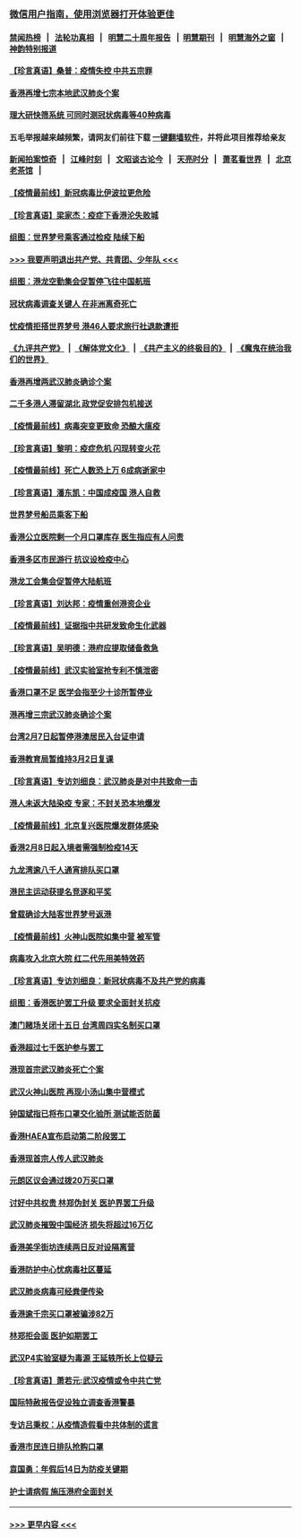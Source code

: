 ### [微信用户指南，使用浏览器打开体验更佳](https://github.com/gfw-breaker/banned-news1/blob/master/indexes/wechat-guide.md?t=0)
#### [禁闻热榜](热点新闻.md?t=0)  &nbsp;&nbsp;|&nbsp;&nbsp; [法轮功真相](https://github.com/gfw-breaker/truth/blob/master/README.md?t=0) &nbsp;&nbsp;|&nbsp;&nbsp; [明慧二十周年报告](https://github.com/gfw-breaker/mh-reports/blob/master/README.md?t=0) &nbsp;&nbsp;|&nbsp;&nbsp;[明慧期刊](https://github.com/gfw-breaker/mh-qikan) &nbsp;&nbsp;|&nbsp;&nbsp; [明慧海外之窗](https://github.com/gfw-breaker/mh-news/blob/master/README.md?t=0) &nbsp;&nbsp;|&nbsp;&nbsp; [神韵特别报道](https://github.com/gfw-breaker/mh-news/blob/master/shenyun.md?t=0)
#### [【珍言真语】桑普：疫情失控 中共五宗罪](../pages/nsc415/n11864157.md?t=02130611) 
#### [香港再增七宗本地武汉肺炎个案](../pages/nsc415/n11862405.md?t=02130611) 
#### [理大研快筛系统 可同时测冠状病毒等40种病毒](../pages/nsc415/n11862376.md?t=02130611) 
#### 五毛举报越来越频繁，请网友们前往下载 [一键翻墙软件](https://github.com/gfw-breaker/ssr-accounts)，并将此项目推荐给亲友
#### [新闻拍案惊奇](https://github.com/gfw-breaker/banned-news1/blob/master/pages/link4.md) &nbsp;&nbsp;|&nbsp;&nbsp; [江峰时刻](https://github.com/gfw-breaker/banned-news1/blob/master/pages/link4.md) &nbsp;&nbsp;|&nbsp;&nbsp; [文昭谈古论今](https://github.com/gfw-breaker/banned-news1/blob/master/pages/link4.md) &nbsp;&nbsp;|&nbsp;&nbsp; [天亮时分](https://github.com/gfw-breaker/banned-news1/blob/master/pages/link4.md) &nbsp;&nbsp;|&nbsp;&nbsp; [萧茗看世界](https://github.com/gfw-breaker/banned-news1/blob/master/pages/link4.md) &nbsp;&nbsp;|&nbsp;&nbsp; [北京老茶馆](https://github.com/gfw-breaker/banned-news1/blob/master/pages/link4.md) &nbsp;&nbsp;|&nbsp;&nbsp; 
#### [【疫情最前线】新冠病毒比伊波拉更危险](../pages/nsc415/n11862199.md?t=02130611) 
#### [【珍言真语】梁家杰：疫症下香港沦失败城](../pages/nsc415/n11861588.md?t=02130611) 
#### [组图：世界梦号乘客通过检疫 陆续下船](../pages/nsc415/n11858302.md?t=02130611) 
#### [>>> 我要声明退出共产党、共青团、少年队 <<<](https://github.com/begood0513/goodnews/blob/master/quit/letter.md) 
#### [组图：港龙空勤集会促暂停飞往中国航班](../pages/nsc415/n11858190.md?t=02130611) 
#### [冠状病毒调查关键人 在非洲离奇死亡](../pages/nsc415/n11859798.md?t=02130611) 
#### [忧疫情拒搭世界梦号 港46人要求旅行社退款遭拒](../pages/nsc415/n11859849.md?t=02130611) 
#### [《九评共产党》](https://github.com/begood0513/9ping.md/blob/master/README.md) &nbsp;|&nbsp; [《解体党文化》](../../../../jtdwh.md/blob/master/README.md)  &nbsp;|&nbsp; [《共产主义的终极目的》](../../../../gczydzjmd.md/blob/master/README.md) &nbsp;|&nbsp; [《魔鬼在统治我们的世界》](../../../../mgztzwmdsj.md/blob/master/README.md) 
#### [香港再增两武汉肺炎确诊个案](../pages/nsc415/n11859833.md?t=02130611) 
#### [二千多港人滞留湖北 政党促安排包机接送](../pages/nsc415/n11859831.md?t=02130611) 
#### [【疫情最前线】病毒突变更致命 恐酿大瘟疫](../pages/nsc415/n11859604.md?t=02130611) 
#### [【珍言真语】黎明：疫症危机 闪现转变火花](../pages/nsc415/n11859199.md?t=02130611) 
#### [【疫情最前线】死亡人数恐上万 6成病逝家中](../pages/nsc415/n11856687.md?t=02130611) 
#### [【珍言真语】潘东凯：中国成疫国 港人自救](../pages/nsc415/n11856962.md?t=02130611) 
#### [世界梦号船员乘客下船](../pages/nsc415/n11856883.md?t=02130611) 
#### [香港公立医院剩一个月口罩库存 医生指应有人问责](../pages/nsc415/n11856875.md?t=02130611) 
#### [香港多区市民游行 抗议设检疫中心](../pages/nsc415/n11856866.md?t=02130611) 
#### [港龙工会集会促暂停大陆航班](../pages/nsc415/n11856840.md?t=02130611) 
#### [【珍言真语】刘达邦：疫情重创港资企业](../pages/nsc415/n11854274.md?t=02130611) 
#### [【疫情最前线】证据指中共研发致命生化武器](../pages/nsc415/n11853087.md?t=02130611) 
#### [【珍言真语】吴明德：港府应提取储备救急](../pages/nsc415/n11852734.md?t=02130611) 
#### [【疫情最前线】武汉实验室抢专利不慎泄密](../pages/nsc415/n11850310.md?t=02130611) 
#### [香港口罩不足 医学会指至少十诊所暂停业](../pages/nsc415/n11850301.md?t=02130611) 
#### [港再增三宗武汉肺炎确诊个案](../pages/nsc415/n11850328.md?t=02130611) 
#### [台湾2月7日起暂停港澳居民入台证申请](../pages/nsc415/n11850304.md?t=02130611) 
#### [香港教育局暂维持3月2日复课](../pages/nsc415/n11850260.md?t=02130611) 
#### [【珍言真语】专访刘细良：武汉肺炎是对中共致命一击](../pages/nsc415/n11849934.md?t=02130611) 
#### [港人未返大陆染疫 专家：不封关恐本地爆发](../pages/nsc415/n11848021.md?t=02130611) 
#### [【疫情最前线】北京复兴医院爆发群体感染](../pages/nsc415/n11847626.md?t=02130611) 
#### [香港2月8日起入境者需强制检疫14天](../pages/nsc415/n11847658.md?t=02130611) 
#### [九龙湾逾八千人通宵排队买口罩](../pages/nsc415/n11847647.md?t=02130611) 
#### [港民主运动获提名竞逐和平奖](../pages/nsc415/n11847633.md?t=02130611) 
#### [曾载确诊大陆客世界梦号返港](../pages/nsc415/n11847608.md?t=02130611) 
#### [【疫情最前线】火神山医院如集中营 被军管](../pages/nsc415/n11847524.md?t=02130611) 
#### [病毒攻入北京大院 红二代先用美特效药](../pages/nsc415/n11847427.md?t=02130611) 
#### [【珍言真语】专访刘细良：新冠状病毒不及共产党的病毒](../pages/nsc415/n11847164.md?t=02130611) 
#### [组图：香港医护罢工升级 要求全面封关抗疫](../pages/nsc415/n11844107.md?t=02130611) 
#### [澳门赌场关闭十五日 台湾周四实名制买口罩](../pages/nsc415/n11845083.md?t=02130611) 
#### [香港超过七千医护参与罢工](../pages/nsc415/n11845051.md?t=02130611) 
#### [港现首宗武汉肺炎死亡个案](../pages/nsc415/n11844998.md?t=02130611) 
#### [武汉火神山医院 再现小汤山集中营模式](../pages/nsc415/n11844763.md?t=02130611) 
#### [钟国斌指已将布口罩交化验所 测试能否防菌](../pages/nsc415/n11842783.md?t=02130611) 
#### [香港HAEA宣布启动第二阶段罢工](../pages/nsc415/n11842723.md?t=02130611) 
#### [香港现首宗人传人武汉肺炎](../pages/nsc415/n11842766.md?t=02130611) 
#### [元朗区议会通过拨20万买口罩](../pages/nsc415/n11842754.md?t=02130611) 
#### [讨好中共权贵 林郑伪封关 医护界罢工升级](../pages/nsc415/n11842359.md?t=02130611) 
#### [武汉肺炎摧毁中国经济 损失将超过16万亿](../pages/nsc415/n11839723.md?t=02130611) 
#### [香港美孚街坊连续两日反对设隔离营](../pages/nsc415/n11839962.md?t=02130611) 
#### [香港防护中心忧病毒社区蔓延](../pages/nsc415/n11839933.md?t=02130611) 
#### [武汉肺炎病毒可经粪便传染](../pages/nsc415/n11839939.md?t=02130611) 
#### [香港逾千宗买口罩被骗涉82万](../pages/nsc415/n11839914.md?t=02130611) 
#### [林郑拒会面 医护如期罢工](../pages/nsc415/n11839892.md?t=02130611) 
#### [武汉P4实验室疑为毒源 王延轶所长上位疑云](../pages/nsc415/n11835543.md?t=02130611) 
#### [【珍言真语】萧若元:武汉疫情或令中共亡党](../pages/nsc415/n11829394.md?t=02130611) 
#### [国际特赦报告促设独立调查香港警暴](../pages/nsc415/n11833845.md?t=02130611) 
#### [专访吕秉权：从疫情造假看中共体制的谎言](../pages/nsc415/n11833813.md?t=02130611) 
#### [香港市民连日排队抢购口罩](../pages/nsc415/n11833794.md?t=02130611) 
#### [袁国勇：年假后14日为防疫关键期](../pages/nsc415/n11831088.md?t=02130611) 
#### [护士请病假 施压港府全面封关](../pages/nsc415/n11831030.md?t=02130611) 

----
#### [ >>> 更早内容 <<< ](../indexes/nsc415-earlier.md)
